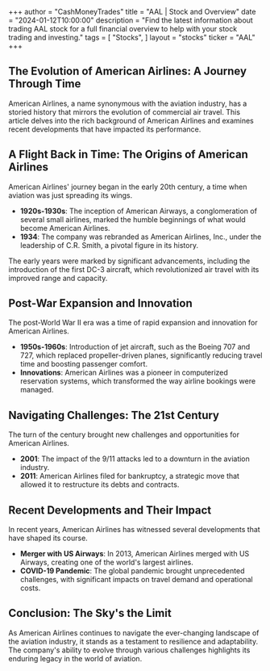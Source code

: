 +++
author = "CashMoneyTrades"
title = "AAL | Stock and Overview"
date = "2024-01-12T10:00:00"
description = "Find the latest information about trading AAL stock for a full financial overview to help with your stock trading and investing."
tags = [
   "Stocks",
]
layout = "stocks"
ticker = "AAL"
+++

## The Evolution of American Airlines: A Journey Through Time

American Airlines, a name synonymous with the aviation industry, has a storied history that mirrors the evolution of commercial air travel. This article delves into the rich background of American Airlines and examines recent developments that have impacted its performance.

## A Flight Back in Time: The Origins of American Airlines

American Airlines' journey began in the early 20th century, a time when aviation was just spreading its wings.

- **1920s-1930s**: The inception of American Airways, a conglomeration of several small airlines, marked the humble beginnings of what would become American Airlines.
- **1934**: The company was rebranded as American Airlines, Inc., under the leadership of C.R. Smith, a pivotal figure in its history.

The early years were marked by significant advancements, including the introduction of the first DC-3 aircraft, which revolutionized air travel with its improved range and capacity.

## Post-War Expansion and Innovation

The post-World War II era was a time of rapid expansion and innovation for American Airlines.

- **1950s-1960s**: Introduction of jet aircraft, such as the Boeing 707 and 727, which replaced propeller-driven planes, significantly reducing travel time and boosting passenger comfort.
- **Innovations**: American Airlines was a pioneer in computerized reservation systems, which transformed the way airline bookings were managed.

## Navigating Challenges: The 21st Century

The turn of the century brought new challenges and opportunities for American Airlines.

- **2001**: The impact of the 9/11 attacks led to a downturn in the aviation industry.
- **2011**: American Airlines filed for bankruptcy, a strategic move that allowed it to restructure its debts and contracts.

## Recent Developments and Their Impact

In recent years, American Airlines has witnessed several developments that have shaped its course.

- **Merger with US Airways**: In 2013, American Airlines merged with US Airways, creating one of the world's largest airlines.
- **COVID-19 Pandemic**: The global pandemic brought unprecedented challenges, with significant impacts on travel demand and operational costs.

## Conclusion: The Sky's the Limit

As American Airlines continues to navigate the ever-changing landscape of the aviation industry, it stands as a testament to resilience and adaptability. The company's ability to evolve through various challenges highlights its enduring legacy in the world of aviation.

